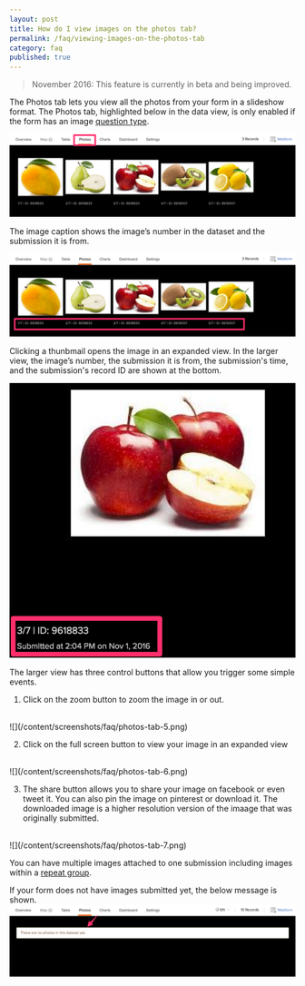```yaml
---
layout: post
title: How do I view images on the photos tab?
permalink: /faq/viewing-images-on-the-photos-tab
category: faq
published: true
---
```


> November 2016: This feature is currently in beta and being improved.

The Photos tab lets you view all the photos from your form in a slideshow format. The Photos tab, highlighted below in the data view, is only enabled if the form has an image [question type](http://xlsform.org/#question-types).

![](/content/screenshots/faq/photos-tab-1.png)

The image caption shows the image’s number in the dataset and the submission it is from.

![](/content/screenshots/faq/photos-tab-2.png)

Clicking a thunbmail opens the image in an expanded view. In the larger view, the image’s number, the submission it is from, the submission's time, and the submission's record ID are shown at the bottom.

![](/content/screenshots/faq/photos-tab-3.png)

The larger view has three control buttons that allow you trigger some simple events. 

1. Click on the zoom button to zoom the image in or out. 
<br>
![](/content/screenshots/faq/photos-tab-5.png)

2. Click on the full screen button to view your image in an expanded view
<br>
![](/content/screenshots/faq/photos-tab-6.png)

3. The share button allows you to share your image on facebook or even tweet it. You can also pin the image on pinterest or download it. The downloaded image is a higher resolution version of the imaage that was originally submitted. 
<br>
![](/content/screenshots/faq/photos-tab-7.png)

You can have multiple images attached to one submission including images within a [repeat group](http://xlsform.org/#repeats).

If your form does not have images submitted yet, the below message is shown.
<br>
![](/content/screenshots/faq/photos-tab-4.png)


